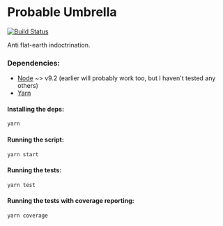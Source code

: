 # Probable Umbrella

[![Build Status](https://circleci.com/gh/22a/probable-umbrella.png)](https://circleci.com/gh/22a/probable-umbrella)

Anti flat-earth indoctrination.

### Dependencies:
* [Node](https://nodejs.org) ~> v9.2 (earlier will probably work too, but I haven't tested any others)
* [Yarn](https://yarnpkg.com)

#### Installing the deps:
```bash
yarn
```

#### Running the script:
```bash
yarn start
```

#### Running the tests:
```bash
yarn test
```

#### Running the tests with coverage reporting:
```bash
yarn coverage
```
